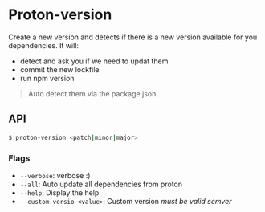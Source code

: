 # Proton-version

Create a new version and detects if there is a new version available for you dependencies.
It will:
  - detect and ask you if we need to updat them
  - commit the new lockfile
  - run npm version


> Auto detect them via the package.json

## API
```sh
$ proton-version <patch|minor|major>
```

### Flags

- `--verbose`: verbose :)
- `--all`: Auto update all dependencies from proton
- `--help`: Display the help
- `--custom-versio <value>`: Custom version _must be valid semver_

